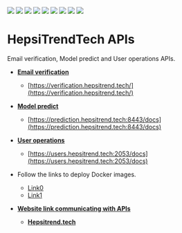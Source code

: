 ![](https://img.shields.io/badge/Python-FFD43B?style=for-the-badge&logo=python&logoColor=blue) ![](https://img.shields.io/badge/TensorFlow-FF6F00?style=for-the-badge&logo=TensorFlow&logoColor=white) ![](https://img.shields.io/badge/Colab-F9AB00?style=for-the-badge&logo=googlecolab&color=525252) ![](https://img.shields.io/badge/Spotify-Annoy-1ED760?&style=for-the-badge&logo=spotify&logoColor=white) ![](https://img.shields.io/badge/Flask-000000?style=for-the-badge&logo=flask&logoColor=white) ![](https://img.shields.io/badge/fastapi-109989?style=for-the-badge&logo=FASTAPI&logoColor=white) ![](https://img.shields.io/badge/PostgreSQL-316192?style=for-the-badge&logo=postgresql&logoColor=white) ![](https://img.shields.io/badge/Docker-2CA5E0?style=for-the-badge&logo=docker&logoColor=white) ![](https://img.shields.io/badge/Postman-FF6C37?style=for-the-badge&logo=Postman&logoColor=white)

# HepsiTrendTech APIs 

Email verification, Model predict and User operations APIs. 


* [**Email verification**](/mailVerification/)

    - [https://verification.hepsitrend.tech/](https://verification.hepsitrend.tech/)


* [**Model predict**](/predictAPI/)

    - [https://prediction.hepsitrend.tech:8443/docs](https://prediction.hepsitrend.tech:8443/docs)


* [**User operations**](/users/)

    - [https://users.hepsitrend.tech:2053/docs](https://users.hepsitrend.tech:2053/docs)


* Follow the links to deploy Docker images.
    
    - [Link0](https://docs.docker.com/engine/swarm/stack-deploy/)
    - [Link1](https://www.linuxtechi.com/how-to-deploy-docker-swarm-on-ubuntu/?utm_content=cmp-true)


* [**Website link communicating with APIs**](https://github.com/AhmetFurkanDEMIR/HepsiTrendTech)

    - [**Hepsitrend.tech**](https://hepsitrend.tech/)
